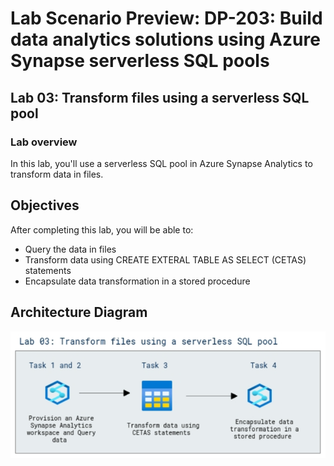 # Lab Scenario Preview: DP-203: Build data analytics solutions using Azure Synapse serverless SQL pools

## Lab 03: Transform files using a serverless SQL pool

### Lab overview

In this lab, you'll use a serverless SQL pool in Azure Synapse Analytics to transform data in files.

## Objectives
  
After completing this lab, you will be able to:

- Query the data in files
- Transform data using CREATE EXTERAL TABLE AS SELECT (CETAS) statements
- Encapsulate data transformation in a stored procedure


## Architecture Diagram

   ![Azure portal with a cloud shell pane](./media/lab3.png)
